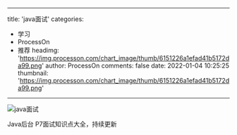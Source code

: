 
---
title: 'java面试'
categories: 
 - 学习
 - ProcessOn
 - 推荐
headimg: 'https://img.processon.com/chart_image/thumb/6151226a1efad41b5172da99.png'
author: ProcessOn
comments: false
date: 2022-01-04 10:25:25
thumbnail: 'https://img.processon.com/chart_image/thumb/6151226a1efad41b5172da99.png'
---

<div>   
<img class="thumb" alt="java面试" src="https://img.processon.com/chart_image/thumb/6151226a1efad41b5172da99.png" referrerpolicy="no-referrer">
<p>Java后台 P7面试知识点大全，持续更新</p>  
</div>
            